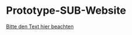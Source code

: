 Prototype-SUB-Website
=====================


[Bitte den Text hier beachten](http://subugoe.github.io/Prototype-SUB-Website/)